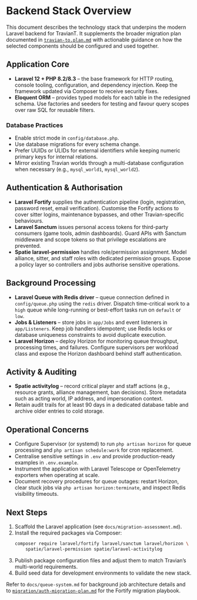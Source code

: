 # Backend Stack Overview

This document describes the technology stack that underpins the modern Laravel
backend for TravianT.  It supplements the broader migration plan documented in
[`travian-to.plan.md`](../travian-to.plan.md) with actionable guidance on how the
selected components should be configured and used together.

## Application Core

- **Laravel 12 + PHP 8.2/8.3** – the base framework for HTTP routing, console
  tooling, configuration, and dependency injection.  Keep the framework updated
  via Composer to receive security fixes.
- **Eloquent ORM** – provides typed models for each table in the redesigned
  schema.  Use factories and seeders for testing and favour query scopes over
  raw SQL for reusable filters.

### Database Practices

- Enable strict mode in `config/database.php`.
- Use database migrations for every schema change.
- Prefer UUIDs or ULIDs for external identifiers while keeping numeric primary
  keys for internal relations.
- Mirror existing Travian worlds through a multi-database configuration when
  necessary (e.g., `mysql_world1`, `mysql_world2`).

## Authentication & Authorisation

- **Laravel Fortify** supplies the authentication pipeline (login, registration,
  password reset, email verification).  Customise the Fortify actions to cover
  sitter logins, maintenance bypasses, and other Travian-specific behaviours.
- **Laravel Sanctum** issues personal access tokens for third-party consumers
  (game tools, admin dashboards).  Guard APIs with Sanctum middleware and scope
  tokens so that privilege escalations are prevented.
- **Spatie laravel-permission** handles role/permission assignment.  Model
  alliance, sitter, and staff roles with dedicated permission groups.  Expose a
  policy layer so controllers and jobs authorise sensitive operations.

## Background Processing

- **Laravel Queue with Redis driver** – queue connection defined in
  `config/queue.php` using the `redis` driver.  Dispatch time-critical work to a
  `high` queue while long-running or best-effort tasks run on `default` or
  `low`.
- **Jobs & Listeners** – store jobs in `app/Jobs` and event listeners in
  `app/Listeners`.  Keep job handlers idempotent; use Redis locks or database
  uniqueness constraints to avoid duplicate execution.
- **Laravel Horizon** – deploy Horizon for monitoring queue throughput,
  processing times, and failures.  Configure supervisors per workload class and
  expose the Horizon dashboard behind staff authentication.

## Activity & Auditing

- **Spatie activitylog** – record critical player and staff actions (e.g.,
  resource grants, alliance management, ban decisions).  Store metadata such as
  acting world, IP address, and impersonation context.
- Retain audit trails for at least 90 days in a dedicated database table and
  archive older entries to cold storage.

## Operational Concerns

- Configure Supervisor (or systemd) to run `php artisan horizon` for queue
  processing and `php artisan schedule:work` for cron replacement.
- Centralise sensitive settings in `.env` and provide production-ready examples
  in `.env.example`.
- Instrument the application with Laravel Telescope or OpenTelemetry exporters
  when operating at scale.
- Document recovery procedures for queue outages: restart Horizon, clear
  stuck jobs via `php artisan horizon:terminate`, and inspect Redis visibility
  timeouts.

## Next Steps

1. Scaffold the Laravel application (see `docs/migration-assessment.md`).
2. Install the required packages via Composer:
   ```bash
   composer require laravel/fortify laravel/sanctum laravel/horizon \
       spatie/laravel-permission spatie/laravel-activitylog
   ```
3. Publish package configuration files and adjust them to match Travian’s
   multi-world requirements.
4. Build seed data for development environments to validate the new stack.

Refer to `docs/queue-system.md` for background job architecture details and to
[`migration/auth-migration-plan.md`](migration/auth-migration-plan.md) for the Fortify migration playbook.
